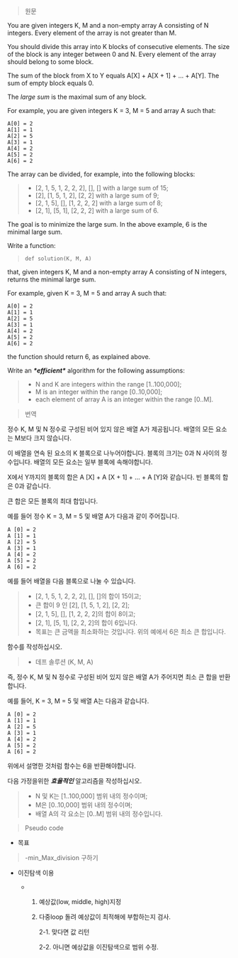 > 원문  

You are given integers K, M and a non-empty array A consisting of N integers. Every element of the array is not greater than M.

You should divide this array into K blocks of consecutive elements. The size of the block is any integer between 0 and N. Every element of the array should belong to some block.

The sum of the block from X to Y equals A[X] + A[X + 1] + ... + A[Y]. The sum of empty block equals 0.

The *large sum* is the maximal sum of any block.

For example, you are given integers K = 3, M = 5 and array A such that:

```
A[0] = 2
A[1] = 1
A[2] = 5
A[3] = 1
A[4] = 2
A[5] = 2
A[6] = 2
```

The array can be divided, for example, into the following blocks:

> - [2, 1, 5, 1, 2, 2, 2], [], [] with a large sum of 15;
> - [2], [1, 5, 1, 2], [2, 2] with a large sum of 9;
> - [2, 1, 5], [], [1, 2, 2, 2] with a large sum of 8;
> - [2, 1], [5, 1], [2, 2, 2] with a large sum of 6.

The goal is to minimize the large sum. In the above example, 6 is the minimal large sum.

Write a function:

> ```
> def solution(K, M, A)
> ```

that, given integers K, M and a non-empty array A consisting of N integers, returns the minimal large sum.

For example, given K = 3, M = 5 and array A such that:

```
A[0] = 2
A[1] = 1
A[2] = 5
A[3] = 1
A[4] = 2
A[5] = 2
A[6] = 2
```

the function should return 6, as explained above.

Write an ***\*efficient\**** algorithm for the following assumptions:

> - N and K are integers within the range [1..100,000];
> - M is an integer within the range [0..10,000];
> - each element of array A is an integer within the range [0..M].



> 번역

정수 K, M 및 N 정수로 구성된 비어 있지 않은 배열 A가 제공됩니다. 배열의 모든 요소는 M보다 크지 않습니다.

이 배열을 연속 된 요소의 K 블록으로 나누어야합니다. 블록의 크기는 0과 N 사이의 정수입니다. 배열의 모든 요소는 일부 블록에 속해야합니다.

X에서 Y까지의 블록의 합은 A [X] + A [X + 1] + ... + A [Y]와 같습니다. 빈 블록의 합은 0과 같습니다.

큰 합은 모든 블록의 최대 합입니다.

예를 들어 정수 K = 3, M = 5 및 배열 A가 다음과 같이 주어집니다.
```
A [0] = 2
A [1] = 1
A [2] = 5
A [3] = 1
A [4] = 2
A [5] = 2
A [6] = 2
```
예를 들어 배열을 다음 블록으로 나눌 수 있습니다.

>- [2, 1, 5, 1, 2, 2, 2], [], []의 합이 15이고;
>- 큰 합이 9 인 [2], [1, 5, 1, 2], [2, 2];
>- [2, 1, 5], [], [1, 2, 2, 2]의 합이 8이고;
>- [2, 1], [5, 1], [2, 2, 2]의 합이 6입니다.
>- 목표는 큰 금액을 최소화하는 것입니다. 위의 예에서 6은 최소 큰 합입니다.

함수를 작성하십시오.

>- 데프 솔루션 (K, M, A)

즉, 정수 K, M 및 N 정수로 구성된 비어 있지 않은 배열 A가 주어지면 최소 큰 합을 반환합니다.

예를 들어, K = 3, M = 5 및 배열 A는 다음과 같습니다.

```
A [0] = 2	
A [1] = 1	
A [2] = 5	
A [3] = 1	
A [4] = 2	
A [5] = 2	
A [6] = 2
```
위에서 설명한 것처럼 함수는 6을 반환해야합니다.

다음 가정을위한 ***효율적인*** 알고리즘을 작성하십시오.

>- N 및 K는 [1..100,000] 범위 내의 정수이며;
>- M은 [0..10,000] 범위 내의 정수이며;
>- 배열 A의 각 요소는 [0..M] 범위 내의 정수입니다.



> Pseudo code 

* 목표

>-min_Max_division 구하기

* 이진탐색 이용

  * 1. 예상값(low, middle, high)지정

    2. 다중loop 돌려 예상값이 최적해에 부합하는지 검사.

       2-1. 맞다면 값 리턴

       2-2. 아니면 예상값을 이진탐색으로 범위 수정.